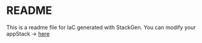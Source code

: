 # README
This is a readme file for IaC generated with StackGen.
You can modify your appStack -> [here](http://cloud.stackgen.com/appstacks/1d0b82dc-064d-45fe-a58f-d8195704c280)
